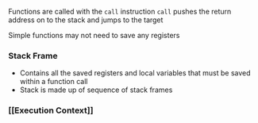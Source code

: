 Functions are called with the `call` instruction
`call` pushes the return address on to the stack and jumps to the target

Simple functions may not need to save any registers

### Stack Frame
* Contains all the saved registers and local variables that must be saved within a function call
* Stack is made up of sequence of stack frames

### [[Execution Context]]
